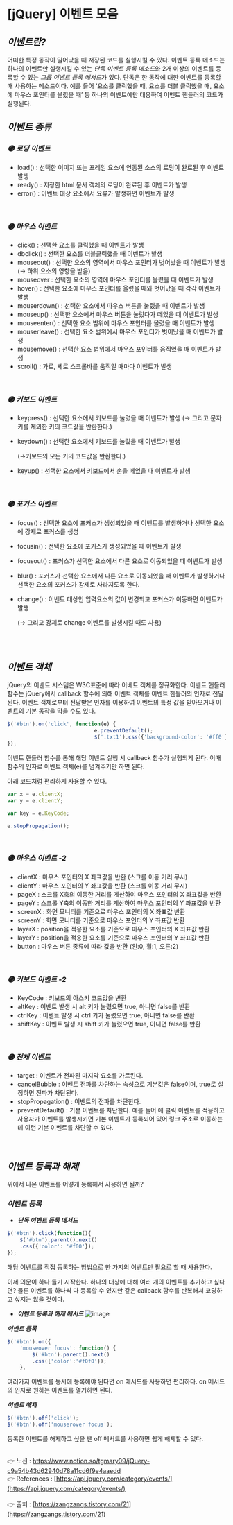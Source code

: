 # [jQuery] 이벤트 모음

## *이벤트란?*

어떠한 특정 동작이 일어났을 때 저장된 코드를 실행시킬 수 있다.
이벤트 등록 메소드는 하나의 이벤트만 실행시킬 수 있는 *단독 이벤트 등록 메소드*와 2개 이상의 
이벤트를 등록할 수 있는 *그룹 이벤트 등록 메서드*가 있다. 
단독은 한 동작에 대한 이벤트를 등록할 때 사용하는 메소드이다. 예를 들어 ‘요소를 클릭했을 때, 
요소를 더블 클릭했을 때, 요소에 마우스 포인터를 올렸을 때’ 등 하나의 이벤트에만 대응하여 이벤트 핸들러의 코드가 실행된다.
<br>

## *이벤트 종류*

### *🟣 로딩 이벤트*

- load() : 선택한 이미지 또는 프레임 요소에 연동된 소스의 로딩이 완료된 후 이벤트 발생
- ready() : 지정한 html 문서 객체의 로딩이 완료된 후 이벤트가 발생
- error() : 이벤트 대상 요소에서 요류가 발생하면 이벤트가 발생
<br>

### *🟣 마우스 이벤트*

- click() : 선택한 요소를 클릭했을 때 이벤트가 발생
- dbclick() : 선택한 요소를 더블클릭했을 때 이벤트가 발생
- mouseout() : 선택한 요소의 영역에서 마우스 포인터가 벗어났을 때 이벤트가 발생 
(→ 하위 요소의 영향을 받음)
- mouseover : 선택한 요소의 영역에 마우스 포인터를 올렸을 때 이벤트가 발생
- hover() : 선택한 요소에 마우스 포인터를 올렸을 때와 벗어났을 때 각각 이벤트가 발생
- mouserdown() : 선택한 요소에서 마우스 버튼을 눌렀을 때 이벤트가 발생
- mouseup() : 선택한 요소에서 마우스 버튼을 눌렀다가 떼었을 때 이벤트가 발생
- mouseenter() : 선택한 요소 범위에 마우스 포인터를 올렸을 때 이벤트가 발생
- mouserleave() : 선택한 요소 범위에서 마우스 포인터가 벗어났을 때 이벤트가 발생
- mousemove() : 선택한 요소 범위에서 마우스 포인터를 움직였을 때 이벤트가 발생
- scroll() : 가로, 세로 스크롤바를 움직일 때마다 이벤트가 발생
<br>

### *🟣 키보드 이벤트*

- keypress() : 선택한 요소에서 키보드를 눌렀을 때 이벤트가 발생
(→ 그리고 문자 키를 제외한 키의 코드값을 반환한다.)
- keydown() : 선택한 요소에서 키보드를 눌렀을 때 이벤트가 발생
    
    (→키보드의 모든 키의 코드값을 반환한다.)
    
- keyup() : 선택한 요소에서 키보드에서 손을 떼었을 때 이벤트가 발생
<br>

### *🟣 포커스 이벤트*

- focus() : 선택한 요소에 포커스가 생성되었을 때 이벤트를 발생하거나 선택한 요소에 강제로 
포커스를 생성
- focusin() : 선택한 요소에 포커스가 생성되었을 때 이벤트가 발생
- focusout() : 포커스가 선택한 요소에서 다른 요소로 이동되었을 때 이벤트가 발생
- blur() : 포커스가 선택한 요소에서 다른 요소로 이동되었을 때 이벤트가 발생하거나 
선택한 요소의 포커스가 강제로 사라지도록 한다.
- change() : 이벤트 대상인 입력요소의 값이 변경되고 포커스가 이동하면 이벤트가 발생
    
    (→ 그리고 강제로 change 이벤트를 발생시킬 때도 사용)

<br><br>
    
    
## *이벤트 객체*

jQuery의 이벤트 시스템은 W3C표준에 따라 이베트 객체를 정규화한다. 이벤트 핸들러 함수는 jQuery에서 callback 함수에 의해 이벤트 객체를 이벤트 핸들러의 인자로 전달된다. 이벤트 객체로부터 전달받은 인자를 이용하여 이벤트의 특정 값을 받아오거나 이벤트의 기본 동작을 막을 수도 있다.

```jsx
$('#btn').on('click', function(e) {
							e.preventDefault();
							$('.txt1').css({'background-color': '#ff0'});
});
```

이벤트 핸들러 함수를 통해 해당 이벤트 실행 시 callback 함수가 실행되게 된다. 이때 함수의 인자로 이벤트 객체(e)를 넘겨주기만 하면 된다. 

아래 코드처럼 편리하게 사용할 수 있다.

```jsx
var x = e.clientX;
var y = e.clientY;

var key = e.KeyCode;

e.stopPropagation();
```
<br>

### *🟣 마우스 이벤트 -2*

- clientX : 마우스 포인터의 X 좌표값을 반환 (스크롤 이동 거리 무시)
- clientY : 마우스 포인터의 Y 좌표값을 반환 (스크롤 이동 거리 무시)
- pageX : 스크롤 X축의 이동한 거리를 계산하여 마우스 포인터의 X 좌표값을 반환
- pageY : 스크롤 Y축의 이동한 거리를 계산하여 마우스 포인터의 Y 좌표값을 반환
- screenX : 화면 모니터를 기준으로 마우스 포인터의 X 좌표값 반환
- screenY : 화면 모니터를 기준으로 마우스 포인터의 Y 좌표값 반환
- layerX : position을 적용한 요소를 기준으로 마우스 포인터의 X 좌표값 반환
- layerY : position을 적용한 요소를 기준으로 마우스 포인터의 Y 좌표값 반환
- button : 마우스 버튼 종류에 따라 값을 반환 (왼:0, 휠:1, 오른:2)
<br>

### *🟣 키보드 이벤트 -2*

- KeyCode : 키보드의 아스키 코드값을 변환
- altKey : 이벤트 발생 시 alt 키가 눌렸으면 true, 아니면 false를 반환
- ctrlKey : 이벤트 발생 시 ctrl 키가 눌렸으면 true, 아니면 false를 반환
- shiftKey : 이벤트 발생 시 shift 키가 눌렸으면 true, 아니면 false를 반환
<br>

### *🟣 전체 이벤트*

- target : 이벤트가 전파된 마지막 요소를 가르킨다.
- cancelBubble : 이벤트 전파를 차단하는 속성으로 기본값은 false이며, true로 설정하면 전파가 차단된다.
- stopPropagation() : 이벤트의 전파를 차단한다.
- preventDefault() : 기본 이벤트를 차단한다. 예를 들어 <a>에 클릭 이벤트를 적용하고 사용자가 이벤트를 발생시키면 기본 이벤트가 등록되어 있어 링크 주소로 이동하는데 이런 기본 이벤트를 차단할 수 있다.    
<br><br>

## *이벤트 등록과 해제*

위에서 나온 이벤트를 어떻게 등록해서 사용하면 될까?

### *이벤트 등록*

- ***단독 이벤트 등록 메서드***

```jsx
$('#btn').click(function(){
	$('#btn').parent().next()
	.css({'color': '#f00'});
});
```

해당 이벤트를 직접 등록하는 방법으로 한 가지의 이벤트만 필요로 할 때 사용한다.

이제 의문이 하나 들기 시작한다. 하나의 대상에 대해 여러 개의 이벤트를 추가하고 싶다면? 물론 이벤트를 하나씩 다 등록할 수 있지만 같은 callback 함수를 반복해서 코딩하고 싶지는 않을 것이다.

- ***이벤트 등록과 해제 메서드***
![image](https://user-images.githubusercontent.com/86906680/178651399-b5ffa320-10f8-4c7f-84f1-2e3d9887dc68.png)

***이벤트 등록***

```jsx
$('#btn').on({
	'mouseover focus': function() {
		$('#btn').parent().next()
		.css({'color':'#f0f0'});
	},
```

여러가지 이벤트를 동시에 등록해야 된다면 on 메서드를 사용하면 편리하다. on 메서드의 인자로 원하는 이벤트를 열거하면 된다.

***이벤트 해제***

```jsx
$('#btn').off('click');
$('#btn').off('mouserover focus');
```

등록한 이벤트를 해제하고 싶을 땐 off 메서드를 사용하면 쉽게 해제할 수 있다.
<br><br>
	
👉 노션 : https://www.notion.so/tgmary09/jQuery-c9a54b43d62940d78a11cd6f9e4aaedd
<br>
👉 References : [https://api.jquery.com/category/events/](https://api.jquery.com/category/events/)	
<br>
👉 출처 : [https://zangzangs.tistory.com/21](https://zangzangs.tistory.com/21)
